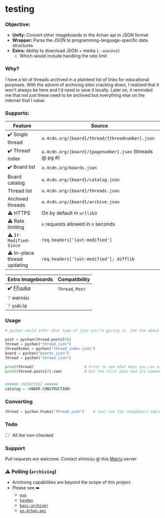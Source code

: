 # testing

### Objective:
- **Unify:** Convert other imageboards to the 4chan api in JSON format
- **Wrapper:** Parse the JSON to programming-language-specific data structures
- **Extra:** Ability to download JSON + media (`--oneshot`)
    - Which would include handling the rate limit

### Why?
I have a lot of threads archived in a plaintext list of links for educational purposes. With the advent of archiving sites cracking down, I realized that it won't always be here and I'd need to save it locally. Later on, it reminded me that not just these need to be archived but everything else on the internet that I value.

### Supports:
|   Feature                     |                        Source                             |
|-------------------------------|-----------------------------------------------------------|
|   ✔️ Single thread             |`a.4cdn.org/{board}/thread/{threadnumber}.json`            |
|   ✔️ Thread index                |`a.4cdn.org/{board}/{pagenumber}.json` (threads @ pg #)    |
|   ✔️ Board list                  |`a.4cdn.org/boards.json`                                   |
|    Board catalog             |`a.4cdn.org/{board}/catalog.json`                          |
|   Thread list                 |`a.4cdn.org/{board}/threads.json`                          |
|   Archived threads            |`a.4cdn.org/{board}/archive.json`                          |
|  ⚠️ HTTPS                       |On by default in `urllib3`                                 |
|  ⚠️ Rate limiting               |`x` requests allowed in `n` seconds                        |
|  ⚠️ `If-Modified-Since`         |`req.headers['last-modified']`                             |
|  ⚠️ In-place thread updating |`req.headers['last-modified']; difflib`                    |

|**Extra Imageboards** | Compatibility |
|-------------------------------|----------|
|✔️ [FFuuka](https://archive.4plebs.org/_/articles/credits/#archives)|  `Thread`, `Post` |
|:grey_question: warosu|
|:grey_question: yuki.la |
### Usage

```python
# pychan would infer what type of json you're giving it. See the above table.

post = pychan(thread.posts[0])
thread = pychan("thread.json")
threadIndex = pychan("thread_index.json")
board = pychan("boards.json")
thread = pychan("thread.json")

print(thread)                       # Print to see what keys you can call
print(thread.posts[0].com)          # Get the first post and its comment


###### [REDACTED] ######
catalog = <UNDER CONSTRUCTION>
```
### Converting
```python
thread = pychan.Fuuka("thread.json")    # Just use the imageboard implentation
```

### Todo
- [ ] All the non-checked

### Support
Pull requests are welcome.
Contact shiimizu @ this [Matrix](https://matrix.to/#/#bibanon-chat:matrix.org) server


### ⚠️ Polling (`archiving`)
- Archiving capabilities are beyond the scope of this project.
- Please see :arrow_right:
  - [`eve`](https://github.com/bibanon/eve)
  - [`hayden`](https://github.com/bbepis/Hayden)
  - [`basc-archiver`](https://github.com/bibanon/BASC-Archiver)
  - [`go-4chan-api`](https://github.com/moshee/go-4chan-api)
